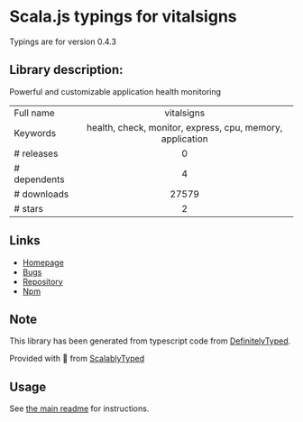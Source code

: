 
# Scala.js typings for vitalsigns

Typings are for version 0.4.3

## Library description:
Powerful and customizable application health monitoring

|                    |                 |
| ------------------ | :-------------: |
| Full name          | vitalsigns |
| Keywords           | health, check, monitor, express, cpu, memory, application |
| # releases         | 0 |
| # dependents       | 4 |
| # downloads        | 27579 |
| # stars            | 2 |

## Links
- [Homepage](https://github.com/TomFrost/node-vitalsigns)
- [Bugs](https://github.com/TomFrost/node-vitalsigns/issues)
- [Repository](https://github.com/TomFrost/node-vitalsigns)
- [Npm](https://www.npmjs.com/package/vitalsigns)
    


## Note
This library has been generated from typescript code from [DefinitelyTyped](https://definitelytyped.org).

Provided with :purple_heart: from [ScalablyTyped](https://github.com/oyvindberg/ScalablyTyped)

## Usage
See [the main readme](../../readme.md) for instructions.


